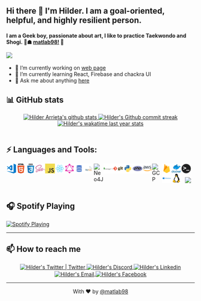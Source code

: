 ## Hi there 👋 I'm Hilder. I am a goal-oriented, helpful, and highly resilient person.

#### I am a Geek boy, passionate about art, I like to practice Taekwondo and Shogi.  🥋☗ [matlab98!](https://matlab98.github.io) 👋

<img src="https://readme-typing-svg.herokuapp.com?font=Open+Sans&color=F77676&width=500&lines=This+is+my+GitHub+stats">  

- 🔭 I’m currently working on [web page](https://hbenterprise.netlify.app)
- 🌱 I’m currently learning React, Firebase and chackra UI
- 💬 Ask me about anything [here](https://github.com/matlab98/matlab98/issues)

## **📊 GitHub stats**

<div align="center" style="text-align:center">
    <a href="#">
        <img width="49%"  src="https://github-readme-stats.vercel.app/api?username=matlab98&show_icons=true&theme=material-palenight&count_private=true"
            alt="Hilder Arrieta's github stats" >
    </a>
    <a href="#">
        <img width="49%"  src="https://github-readme-streak-stats.herokuapp.com/?user=matlab98&theme=material-palenight"
            alt="Hilder's Github commit streak">
    </a>
  <br />
    <a href="https://wakatime.com/@hilbrakaku/">
        <img width="60%" src="https://github-readme-stats.vercel.app/api/wakatime?username=@hilbrakaku&hide_progress=false&layout=compact&custom_title=Wakatime%20last%20year%20Stats"
            alt="Hilder's wakatime last year stats">
    </a>
</div>
  <br />

## **⚡ Languages and Tools:**  

<img align="left" alt="Visual Studio Code" width="26px" src="https://raw.githubusercontent.com/github/explore/80688e429a7d4ef2fca1e82350fe8e3517d3494d/topics/visual-studio-code/visual-studio-code.png" />
<img align="left" alt="HTML5" width="26px" src="https://raw.githubusercontent.com/github/explore/80688e429a7d4ef2fca1e82350fe8e3517d3494d/topics/html/html.png" />
<img align="left" alt="CSS3" width="26px" src="https://raw.githubusercontent.com/github/explore/80688e429a7d4ef2fca1e82350fe8e3517d3494d/topics/css/css.png" />
<img align="left" alt="Sass" width="26px" src="https://raw.githubusercontent.com/github/explore/80688e429a7d4ef2fca1e82350fe8e3517d3494d/topics/sass/sass.png" />
<img align="left" alt="JavaScript" width="26px" src="https://raw.githubusercontent.com/github/explore/80688e429a7d4ef2fca1e82350fe8e3517d3494d/topics/javascript/javascript.png" />
<img align="left" alt="React" width="26px" src="https://raw.githubusercontent.com/github/explore/80688e429a7d4ef2fca1e82350fe8e3517d3494d/topics/react/react.png" />
<img align="left" alt="GraphQL" width="26px" src="https://raw.githubusercontent.com/github/explore/80688e429a7d4ef2fca1e82350fe8e3517d3494d/topics/graphql/graphql.png" />
<img align="left" alt="SQL" width="26px" src="https://raw.githubusercontent.com/github/explore/80688e429a7d4ef2fca1e82350fe8e3517d3494d/topics/sql/sql.png" />
<img align="left" alt="MySQL" width="26px" src="https://raw.githubusercontent.com/github/explore/80688e429a7d4ef2fca1e82350fe8e3517d3494d/topics/mysql/mysql.png" />
<img align="left" alt="Neo4J" width="26px" src="https://encrypted-tbn0.gstatic.com/images?q=tbn:ANd9GcRxZXcAliAvDSazXRrZoCmMUiI0Tc4kLTjpcbf3H-FE_-dgUm7cDj-Yk_jZoEfVBOmwUW8&usqp=CAU" />
<img align="left" alt="MongoDB" width="26px" src="https://raw.githubusercontent.com/github/explore/80688e429a7d4ef2fca1e82350fe8e3517d3494d/topics/mongodb/mongodb.png" />
<img align="left" alt="Git" width="26px" src="https://raw.githubusercontent.com/github/explore/80688e429a7d4ef2fca1e82350fe8e3517d3494d/topics/git/git.png" />
<img align="left" alt="Python" width="26px" src="https://raw.githubusercontent.com/github/explore/80688e429a7d4ef2fca1e82350fe8e3517d3494d/topics/python/python.png" />
<img align="left" alt="PHP" width="26px" src="https://raw.githubusercontent.com/github/explore/80688e429a7d4ef2fca1e82350fe8e3517d3494d/topics/php/php.png" />
<img align="left" alt="AWS" width="26px" src="https://raw.githubusercontent.com/github/explore/80688e429a7d4ef2fca1e82350fe8e3517d3494d/topics/aws/aws.png" />
<img align="left" alt="GCP" width="26px" src="https://img.icons8.com/color/452/google-cloud-platform.png" />
<img align="left" alt="Firebase" width="26px" src="https://raw.githubusercontent.com/github/explore/80688e429a7d4ef2fca1e82350fe8e3517d3494d/topics/firebase/firebase.png" />
<img align="left" alt="docker" width="26px" src="https://raw.githubusercontent.com/github/explore/80688e429a7d4ef2fca1e82350fe8e3517d3494d/topics/docker/docker.png" />
<img align="left" alt="Terminal" width="26px" src="https://raw.githubusercontent.com/github/explore/80688e429a7d4ef2fca1e82350fe8e3517d3494d/topics/terminal/terminal.png" />
<img align="left" alt="Windows" width="26px" src="https://raw.githubusercontent.com/github/explore/80688e429a7d4ef2fca1e82350fe8e3517d3494d/topics/windows/windows.png" />
<img align="left" alt="Linux" width="26px" src="https://raw.githubusercontent.com/github/explore/80688e429a7d4ef2fca1e82350fe8e3517d3494d/topics/linux/linux.png" />

<br />
<br />
<div align="center" style="text-align:center">
<a href="">
  <img align="center" src="https://github-readme-stats.vercel.app/api/top-langs/?username=matlab98&layout=compact&theme=material-palenight&langs_count=100" />
</a> 
</div>
<br />

## **🎧 Spotify Playing** 
 

[<img align="center" src="https://now-playing-codestackr.vercel.app/api/spotify-playing" alt="Spotify Playing" width="350" style="text-align:center" />](https://open.spotify.com/playlist/5kOX6DrIcRKLQLCvE3xzgC?si=115f6af4ae9e4228)

---

## **📫 How to reach me**

<p align="center">
<a align="center" href="https://twitter.com/HilbraKaku">
  <img align="center" alt="Hilder's Twitter | Twitter" width="50px" src="https://img.icons8.com/color/200/000000/twitter--v1.png" />
</a>
<a align="center" href="https://discord.gg/tMtNNrHmGe">
  <img align="center" alt="Hilder's Discord" width="50px" src="https://img.icons8.com/color/200/000000/discord-new-logo.png" />
</a>
<a align="center" href="https://www.linkedin.com/in/hilbra-kaku/">
  <img align="center" alt="Hilder's Linkedin" width="50px" src="https://img.icons8.com/fluent/200/000000/linkedin.png" />
</a>
<a align="center" href="http://harrietaruiz19@outlook.com">
  <img align="center" alt="Hilder's Email" width="50px" src="https://img.icons8.com/color/200/000000/important-mail.png" />
</a>
<a align="center" href="https://www.facebook.com/Hildera/">
  <img align="center" alt="Hilder's Facebook" width="50px" src="https://img.icons8.com/color/200/000000/facebook.png" />
</a>
</p>

 ---
 
<div align="center" style="text-align:center">
  With ❤️ by <a href="https://github.com/matlab98">@matlab98</a>
  </div>


